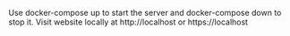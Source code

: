 Use docker-compose up to start the server and docker-compose down to stop it.
Visit website locally at http://localhost or https://localhost
